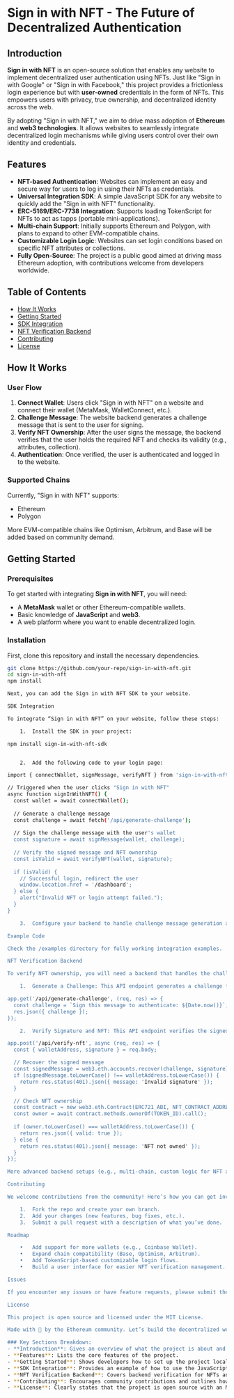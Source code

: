 
# Sign in with NFT - The Future of Decentralized Authentication

## Introduction

**Sign in with NFT** is an open-source solution that enables any website to implement decentralized user authentication using NFTs. Just like "Sign in with Google" or "Sign in with Facebook," this project provides a frictionless login experience but with **user-owned** credentials in the form of NFTs. This empowers users with privacy, true ownership, and decentralized identity across the web.

By adopting "Sign in with NFT," we aim to drive mass adoption of **Ethereum** and **web3 technologies**. It allows websites to seamlessly integrate decentralized login mechanisms while giving users control over their own identity and credentials.

## Features

- **NFT-based Authentication**: Websites can implement an easy and secure way for users to log in using their NFTs as credentials.
- **Universal Integration SDK**: A simple JavaScript SDK for any website to quickly add the "Sign in with NFT" functionality.
- **ERC-5169/ERC-7738 Integration**: Supports loading TokenScript for NFTs to act as tapps (portable mini-applications).
- **Multi-chain Support**: Initially supports Ethereum and Polygon, with plans to expand to other EVM-compatible chains.
- **Customizable Login Logic**: Websites can set login conditions based on specific NFT attributes or collections.
- **Fully Open-Source**: The project is a public good aimed at driving mass Ethereum adoption, with contributions welcome from developers worldwide.

## Table of Contents

- [How It Works](#how-it-works)
- [Getting Started](#getting-started)
- [SDK Integration](#sdk-integration)
- [NFT Verification Backend](#nft-verification-backend)
- [Contributing](#contributing)
- [License](#license)

## How It Works

### User Flow
1. **Connect Wallet**: Users click "Sign in with NFT" on a website and connect their wallet (MetaMask, WalletConnect, etc.).
2. **Challenge Message**: The website backend generates a challenge message that is sent to the user for signing.
3. **Verify NFT Ownership**: After the user signs the message, the backend verifies that the user holds the required NFT and checks its validity (e.g., attributes, collection).
4. **Authentication**: Once verified, the user is authenticated and logged in to the website.

### Supported Chains
Currently, "Sign in with NFT" supports:
- Ethereum
- Polygon

More EVM-compatible chains like Optimism, Arbitrum, and Base will be added based on community demand.

## Getting Started

### Prerequisites
To get started with integrating **Sign in with NFT**, you will need:
- A **MetaMask** wallet or other Ethereum-compatible wallets.
- Basic knowledge of **JavaScript** and **web3**.
- A web platform where you want to enable decentralized login.

### Installation
First, clone this repository and install the necessary dependencies.

```bash
git clone https://github.com/your-repo/sign-in-with-nft.git
cd sign-in-with-nft
npm install

Next, you can add the Sign in with NFT SDK to your website.

SDK Integration

To integrate “Sign in with NFT” on your website, follow these steps:

	1.	Install the SDK in your project:

npm install sign-in-with-nft-sdk


	2.	Add the following code to your login page:

import { connectWallet, signMessage, verifyNFT } from 'sign-in-with-nft-sdk';

// Triggered when the user clicks "Sign in with NFT"
async function signInWithNFT() {
  const wallet = await connectWallet();
  
  // Generate a challenge message
  const challenge = await fetch('/api/generate-challenge');
  
  // Sign the challenge message with the user's wallet
  const signature = await signMessage(wallet, challenge);
  
  // Verify the signed message and NFT ownership
  const isValid = await verifyNFT(wallet, signature);
  
  if (isValid) {
    // Successful login, redirect the user
    window.location.href = '/dashboard';
  } else {
    alert("Invalid NFT or login attempt failed.");
  }
}

	3.	Configure your backend to handle challenge message generation and NFT verification. (See the NFT Verification Backend section for more details.)

Example Code

Check the /examples directory for fully working integration examples.

NFT Verification Backend

To verify NFT ownership, you will need a backend that handles the challenge generation and NFT validation. Here’s a basic implementation:

	1.	Generate a Challenge: This API endpoint generates a challenge for the user to sign.

app.get('/api/generate-challenge', (req, res) => {
  const challenge = `Sign this message to authenticate: ${Date.now()}`;
  res.json({ challenge });
});

	2.	Verify Signature and NFT: This API endpoint verifies the signed message and checks NFT ownership.

app.post('/api/verify-nft', async (req, res) => {
  const { walletAddress, signature } = req.body;

  // Recover the signed message
  const signedMessage = web3.eth.accounts.recover(challenge, signature);
  if (signedMessage.toLowerCase() !== walletAddress.toLowerCase()) {
    return res.status(401).json({ message: 'Invalid signature' });
  }

  // Check NFT ownership
  const contract = new web3.eth.Contract(ERC721_ABI, NFT_CONTRACT_ADDRESS);
  const owner = await contract.methods.ownerOf(TOKEN_ID).call();
  
  if (owner.toLowerCase() === walletAddress.toLowerCase()) {
    return res.json({ valid: true });
  } else {
    return res.status(401).json({ message: 'NFT not owned' });
  }
});

More advanced backend setups (e.g., multi-chain, custom logic for NFT attributes) can be added as necessary.

Contributing

We welcome contributions from the community! Here’s how you can get involved:

	1.	Fork the repo and create your own branch.
	2.	Add your changes (new features, bug fixes, etc.).
	3.	Submit a pull request with a description of what you’ve done.

Roadmap

	•	Add support for more wallets (e.g., Coinbase Wallet).
	•	Expand chain compatibility (Base, Optimism, Arbitrum).
	•	Add TokenScript-based customizable login flows.
	•	Build a user interface for easier NFT verification management.

Issues

If you encounter any issues or have feature requests, please submit them in the Issues section of this repository.

License

This project is open source and licensed under the MIT License.

Made with 💙 by the Ethereum community. Let’s build the decentralized web together!

### Key Sections Breakdown:
- **Introduction**: Gives an overview of what the project is about and why it's important for Web3 adoption.
- **Features**: Lists the core features of the project.
- **Getting Started**: Shows developers how to set up the project locally and integrate it.
- **SDK Integration**: Provides an example of how to use the JavaScript SDK for integrating the NFT sign-in functionality.
- **NFT Verification Backend**: Covers backend verification for NFTs and signatures.
- **Contributing**: Encourages community contributions and outlines how people can help.
- **License**: Clearly states that the project is open source with an MIT license.


